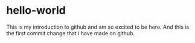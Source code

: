 # hello-world
This is my introduction to github and am so excited to be here.
And this is the first commit change that i have made on github.
